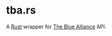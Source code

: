 # tba.rs

A [Rust](http://www.rust-lang.org/) wrapper for [The Blue Alliance](http://thebluealliance.com/) API.
